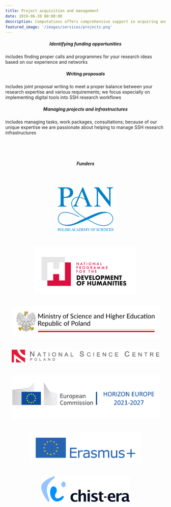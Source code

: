 ```yaml
---
title: Project acquisition and management
date: 2019-06-30 00:00:00
description: Computations offers comprehensive support in acquiring and managing research projects. Our focus is on identifying funding opportunities, transforming research ideas into manageable projects and supporting management of existing projects.
featured_image: '/images/services/projects.png'
---
```


<div class="page-blog">
    <section class="all-posts">
        <div class="wrap">
            <div class="posts__list grid">
                <div>
                    <h5 class="post__title subtitle--bold" style="text-align: center;">Identifying funding opportunities</h5>
                    <p>includes finding proper calls and programmes for your research ideas based on our experience and networks</p>
                </div>
                <div>
                    <h5 class="post__title subtitle--bold" style="text-align: center;">Writing proposals</h5>
                    <p>includes joint proposal writing to meet a proper balance between your research expertise and various requirements; we focus especially on implementing digital tools into SSH research workflows</p>
                </div>
                <div>
                    <h5 class="post__title subtitle--bold" style="text-align: center;">Managing projects and infrastructures</h5>
                    <p>includes managing tasks, work packages, consultations; because of our unique expertise we are passionate about helping to manage SSH research infrastructures</p>
                </div>
            </div>
        </div>
    </section>
    <h5 class="post__title subtitle--bold" style="text-align: center; margin-bottom: 40px; margin-top: 80px;">Funders</h5>
    <div class="wrap grid__2-col">
        <div style="padding: 20px; display: flex; justify-content: center; align-items: center;">
            <img src="/images/funders_logos/pan.svg" style="max-height: 150px">
        </div>
        <div style="padding: 20px; display: flex; justify-content: center; align-items: center;">
            <img src="/images/funders_logos/nprh.png" style="max-height: 150px">
        </div>
        <div style="padding: 20px; display: flex; justify-content: center; align-items: center;">
            <img src="/images/funders_logos/mnisw.png" style="max-height: 150px">
        </div>
        <div style="padding: 20px; display: flex; justify-content: center; align-items: center;">
            <img src="/images/funders_logos/ncn.png" style="max-height: 150px">
        </div>
        <div style="padding: 20px; display: flex; justify-content: center; align-items: center;">
            <img src="/images/funders_logos/horizon.jpg" style="max-height: 150px">
        </div>
        <div style="padding: 20px; display: flex; justify-content: center; align-items: center;">
            <img src="/images/funders_logos/erasmus.svg" style="max-height: 100px">
        </div>
        <div style="padding: 20px; display: flex; justify-content: center; align-items: center;">
            <img src="/images/funders_logos/chistera.png" style="max-height: 80px">
        </div>
    </div>
</div>

